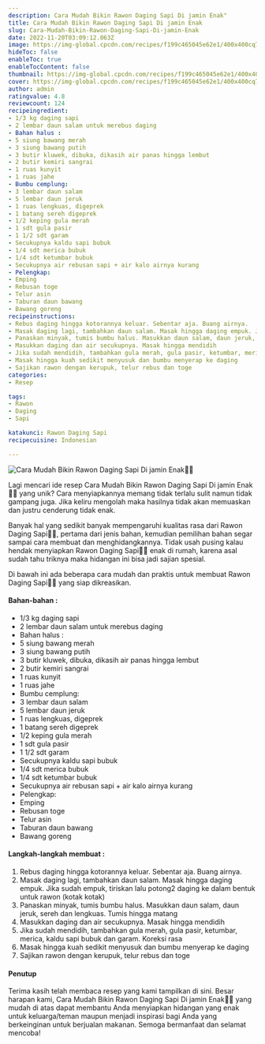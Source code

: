 ```yaml
---
description: Cara Mudah Bikin Rawon Daging Sapi Di jamin Enak"
title: Cara Mudah Bikin Rawon Daging Sapi Di jamin Enak
slug: Cara-Mudah-Bikin-Rawon-Daging-Sapi-Di-jamin-Enak
date: 2022-11-20T03:09:12.063Z
image: https://img-global.cpcdn.com/recipes/f199c465045e62e1/400x400cq70/photo.jpg
hideToc: false
enableToc: true
enableTocContent: false
thumbnail: https://img-global.cpcdn.com/recipes/f199c465045e62e1/400x400cq70/photo.jpg
cover: https://img-global.cpcdn.com/recipes/f199c465045e62e1/400x400cq70/photo.jpg
author: admin
ratingvalue: 4.8
reviewcount: 124
recipeingredient:
- 1/3 kg daging sapi
- 2 lembar daun salam untuk merebus daging
- Bahan halus :
- 5 siung bawang merah
- 3 siung bawang putih
- 3 butir kluwek, dibuka, dikasih air panas hingga lembut
- 2 butir kemiri sangrai
- 1 ruas kunyit
- 1 ruas jahe
- Bumbu cemplung:
- 3 lembar daun salam
- 5 lembar daun jeruk
- 1 ruas lengkuas, digeprek
- 1 batang sereh digeprek
- 1/2 keping gula merah
- 1 sdt gula pasir
- 1 1/2 sdt garam
- Secukupnya kaldu sapi bubuk
- 1/4 sdt merica bubuk
- 1/4 sdt ketumbar bubuk
- Secukupnya air rebusan sapi + air kalo airnya kurang
- Pelengkap:
- Emping
- Rebusan toge
- Telur asin
- Taburan daun bawang
- Bawang goreng
recipeinstructions:
- Rebus daging hingga kotorannya keluar. Sebentar aja. Buang airnya.
- Masak daging lagi, tambahkan daun salam. Masak hingga daging empuk. Jika sudah empuk, tiriskan lalu potong2 daging ke dalam bentuk untuk rawon (kotak kotak)
- Panaskan minyak, tumis bumbu halus. Masukkan daun salam, daun jeruk, sereh dan lengkuas. Tumis hingga matang
- Masukkan daging dan air secukupnya. Masak hingga mendidih
- Jika sudah mendidih, tambahkan gula merah, gula pasir, ketumbar, merica, kaldu sapi bubuk dan garam. Koreksi rasa
- Masak hingga kuah sedikit menyusuk dan bumbu menyerap ke daging
- Sajikan rawon dengan kerupuk, telur rebus dan toge
categories:
- Resep

tags:
- Rawon
- Daging
- Sapi

katakunci: Rawon Daging Sapi
recipecuisine: Indonesian

---
```


![Cara Mudah Bikin Rawon Daging Sapi Di jamin Enak👩‍🍳](https://img-global.cpcdn.com/recipes/f199c465045e62e1/400x400cq70/photo.jpg)

Lagi mencari ide resep Cara Mudah Bikin Rawon Daging Sapi Di jamin Enak👩‍🍳 yang unik? Cara menyiapkannya memang tidak terlalu sulit namun tidak gampang juga. Jika keliru mengolah maka hasilnya tidak akan memuaskan dan justru cenderung tidak enak.

Banyak hal yang sedikit banyak mempengaruhi kualitas rasa dari Rawon Daging Sapi👩‍🍳, pertama dari jenis bahan, kemudian pemilihan bahan segar sampai cara membuat dan menghidangkannya. Tidak usah pusing kalau hendak menyiapkan Rawon Daging Sapi👩‍🍳 enak di rumah, karena asal sudah tahu triknya maka hidangan ini bisa jadi sajian spesial.

Di bawah ini ada beberapa cara mudah dan praktis untuk membuat Rawon Daging Sapi👩‍🍳 yang siap dikreasikan.

<!--inarticleads1-->

#### Bahan-bahan :

- 1/3 kg daging sapi
- 2 lembar daun salam untuk merebus daging
- Bahan halus :
- 5 siung bawang merah
- 3 siung bawang putih
- 3 butir kluwek, dibuka, dikasih air panas hingga lembut
- 2 butir kemiri sangrai
- 1 ruas kunyit
- 1 ruas jahe
- Bumbu cemplung:
- 3 lembar daun salam
- 5 lembar daun jeruk
- 1 ruas lengkuas, digeprek
- 1 batang sereh digeprek
- 1/2 keping gula merah
- 1 sdt gula pasir
- 1 1/2 sdt garam
- Secukupnya kaldu sapi bubuk
- 1/4 sdt merica bubuk
- 1/4 sdt ketumbar bubuk
- Secukupnya air rebusan sapi + air kalo airnya kurang
- Pelengkap:
- Emping
- Rebusan toge
- Telur asin
- Taburan daun bawang
- Bawang goreng

<!--inarticleads2-->

#### Langkah-langkah membuat :

1. Rebus daging hingga kotorannya keluar. Sebentar aja. Buang airnya.
1. Masak daging lagi, tambahkan daun salam. Masak hingga daging empuk. Jika sudah empuk, tiriskan lalu potong2 daging ke dalam bentuk untuk rawon (kotak kotak)
1. Panaskan minyak, tumis bumbu halus. Masukkan daun salam, daun jeruk, sereh dan lengkuas. Tumis hingga matang
1. Masukkan daging dan air secukupnya. Masak hingga mendidih
1. Jika sudah mendidih, tambahkan gula merah, gula pasir, ketumbar, merica, kaldu sapi bubuk dan garam. Koreksi rasa
1. Masak hingga kuah sedikit menyusuk dan bumbu menyerap ke daging
1. Sajikan rawon dengan kerupuk, telur rebus dan toge

#### Penutup

Terima kasih telah membaca resep yang kami tampilkan di sini. Besar harapan kami, Cara Mudah Bikin Rawon Daging Sapi Di jamin Enak👩‍🍳 yang mudah di atas dapat membantu Anda menyiapkan hidangan yang enak untuk keluarga/teman maupun menjadi inspirasi bagi Anda yang berkeinginan untuk berjualan makanan. Semoga bermanfaat dan selamat mencoba!